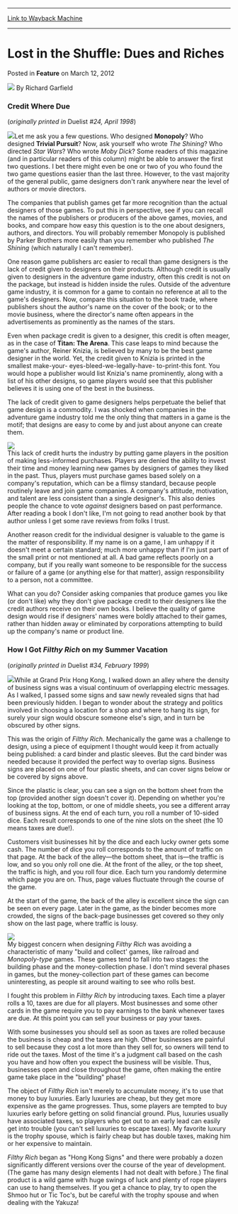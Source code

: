 
---
[Link to Wayback Machine](https://web.archive.org/web/20170601035211/http://magic.wizards.com/en/articles/archive/feature/lost-shuffle-dues-and-riches-2012-03-12)

[_metadata_:author]:- "Richard Garfield"
[_metadata_:description]:- "Credit Where Due (originally printed in Duelist #24, April 1998)"
[_metadata_:generator]:- "Drupal 7 (http://drupal.org)"
[_metadata_:node]:- "681356"
[_metadata_:publish_date]:- "2012-03-12"
[_metadata_:source]:- "div-main-content"
[_metadata_:title]:- "Lost in the Shuffle: Dues and Riches"
[_metadata_:wayback_capture_timestamp]:- "2017-06-01 03:52:11"
[_metadata_:wayback_raw_url]:- "https://web.archive.org/web/20170601035211id_/http://magic.wizards.com/en/articles/archive/feature/lost-shuffle-dues-and-riches-2012-03-12"
[_metadata_:wayback_url]:- "http://magic.wizards.com/en/articles/archive/feature/lost-shuffle-dues-and-riches-2012-03-12"
---


Lost in the Shuffle: Dues and Riches
====================================



 Posted in **Feature**
 on March 12, 2012 






![](https://media.magic.wizards.com/styles/auth_small/public/images/person/authorpic_richardgarfield_0.jpg)
By Richard Garfield











### Credit Where Due


(*originally printed in* Duelist *#24, April 1998*)


![](https://media.magic.wizards.com/image_legacy_migration/images/magic/daily/features/feature186_creditCover.jpg)Let me ask you a few questions. Who designed **Monopoly**? Who designed **Trivial Pursuit**? Now, ask yourself who wrote *The Shining*? Who directed *Star Wars*? Who wrote *Moby Dick*? Some readers of this magazine (and in particular readers of this column) might be able to answer the first two questions. I bet there might even be one or two of you who found the two game questions easier than the last three. However, to the vast majority of the general public, game designers don't rank anywhere near the level of authors or movie directors.


The companies that publish games get far more recognition than the actual designers of those games. To put this in perspective, see if you can recall the names of the publishers or producers of the above games, movies, and books, and compare how easy this question is to the one about designers, authors, and directors. You will probably remember Monopoly is published by Parker Brothers more easily than you remember who published *The Shining* (which naturally I can't remember).


One reason game publishers arc easier to recall than game designers is the lack of credit given to designers on their products. Although credit is usually given to designers in the adventure game industry, often this credit is not on the package, but instead is hidden inside the rules. Outside of the adventure game industry, it is common for a game to contain no reference at all to the game's designers. Now, compare this situation to the book trade, where publishers shout the author's name on the cover of the book; or to the movie business, where the director's name often appears in the advertisements as prominently as the names of the stars.


Even when package credit is given to a designer, this credit is often meager, as in the case of **Titan: The Arena**. This case leaps to mind because the game's author, Reiner Knizia, is believed by many to be the best game designer in the world. Yet, the credit given to Knizia is printed in the smallest make-your- eyes-bleed-we-legally-have- to-print-this font. You would hope a publisher would list Knizia's name prominently, along with a list of his other designs, so game players would see that this publisher believes it is using one of the best in the business.


The lack of credit given to game designers helps perpetuate the belief that game design is a commodity. I was shocked when companies in the adventure game industry told me the only thing that matters in a game is the motif; that designs are easy to come by and just about anyone can create them.


![](https://media.magic.wizards.com/image_legacy_migration/images/magic/daily/features/feature186_creditImage.jpg)  
This lack of credit hurts the industry by putting game players in the position of making less-informed purchases. Players are denied the ability to invest their time and money learning new games by designers of games they liked in the past. Thus, players must purchase games based solely on a company's reputation, which can be a flimsy standard, because people routinely leave and join game companies. A company's attitude, motivation, and talent are less consistent than a single designer's. This also denies people the chance to vote *against* designers based on past performance. After reading a book I don't like, I'm not going to read another book by that author unless I get some rave reviews from folks I trust.


Another reason credit for the individual designer is valuable to the game is the matter of responsibility. If my name is on a game, I am unhappy if it doesn't meet a certain standard; much more unhappy than if I'm just part of the small print or not mentioned at all. A bad game reflects poorly on a company, but if you really want someone to be responsible for the success or failure of a game (or anything else for that matter), assign responsibility to a person, not a committee.


What can you do? Consider asking companies that produce games you like (or don't like) why they don't give package credit to their designers like the credit authors receive on their own books. I believe the quality of game design would rise if designers' names were boldly attached to their games, rather than hidden away or eliminated by corporations attempting to build up the company's name or product line.


  
### How I Got *Filthy Rich* on my Summer Vacation


(*originally printed in* Duelist *#34, February 1999*)


![](https://media.magic.wizards.com/image_legacy_migration/images/magic/daily/features/feature186_richCover.jpg)While at Grand Prix Hong Kong, I walked down an alley where the density of business signs was a visual continuum of overlapping electric messages. As I walked, I passed some signs and saw newly revealed signs that had been previously hidden. I began to wonder about the strategy and politics involved in choosing a location for a shop and where to hang its sign, for surely your sign would obscure someone else's sign, and in turn be obscured by other signs.


This was the origin of *Filthy Rich.* Mechanically the game was a challenge to design, using a piece of equipment I thought would keep it from actually being published: a card binder and plastic sleeves. But the card binder was needed because it provided the perfect way to overlap signs. Business signs are placed on one of four plastic sheets, and can cover signs below or be covered by signs above.


Since the plastic is clear, you can see a sign on the bottom sheet from the top (provided another sign doesn't cover it). Depending on whether you're looking at the top, bottom, or one of middle sheets, you see a different array of business signs. At the end of each turn, you roll a number of 10-sided dice. Each result corresponds to one of the nine slots on the sheet (the 10 means taxes are due!).


Customers visit businesses hit by the dice and each lucky owner gets some cash. The number of dice you roll corresponds to the amount of traffic on that page. At the back of the alley—the bottom sheet, that is—the traffic is low, and so you only roll one die. At the front of the alley, or the top sheet, the traffic is high, and you roll four dice. Each turn you randomly determine which page you are on. Thus, page values fluctuate through the course of the game.


At the start of the game, the back of the alley is excellent since the sign can be seen on every page. Later in the game, as the binder becomes more crowded, the signs of the back-page businesses get covered so they only show on the last page, where traffic is lousy.


![](https://media.magic.wizards.com/image_legacy_migration/images/magic/daily/features/feature186_richImage.jpg)  
My biggest concern when designing *Filthy Rich* was avoiding a characteristic of many "build and collect' games, like railroad and *Monopoly-type* games. These games tend to fall into two stages: the building phase and the money-collection phase. I don't mind several phases in games, but the money-collection part of these games can become uninteresting, as people sit around waiting to see who rolls best.


I fought this problem in *Filthy Rich* by introducing taxes. Each time a player rolls a 10, taxes are due for all players. Most businesses and some other cards in the game require you to pay earnings to the bank whenever taxes are due. At this point you can sell your business or pay your taxes.


With some businesses you should sell as soon as taxes are rolled because the business is cheap and the taxes are high. Other businesses are painful to sell because they cost a lot more than they sell for, so owners will tend to ride out the taxes. Most of the time it's a judgment call based on the cash you have and how often you expect the business will be visible. Thus, businesses open and close throughout the game, often making the entire game take place in the "building" phase!


The object of *Filthy Rich* isn't merely to accumulate money, it's to use that money to buy luxuries. Early luxuries are cheap, but they get more expensive as the game progresses. Thus, some players are tempted to buy luxuries early before getting on solid financial ground. Plus, luxuries usually have associated taxes, so players who get out to an early lead can easily get into trouble (you can't sell luxuries to escape taxes). My favorite luxury is the trophy spouse, which is fairly cheap but has double taxes, making him or her expensive to maintain.


*Filthy Rich* began as "Hong Kong Signs" and there were probably a dozen significantly different versions over the course of the year of development. (The game has many design elements I had not dealt with before.) The final product is a wild game with huge swings of luck and plenty of rope players can use to hang themselves. If you get a chance to play, try to open the Shmoo hut or Tic Toc's, but be careful with the trophy spouse and when dealing with the Yakuza! 


  






